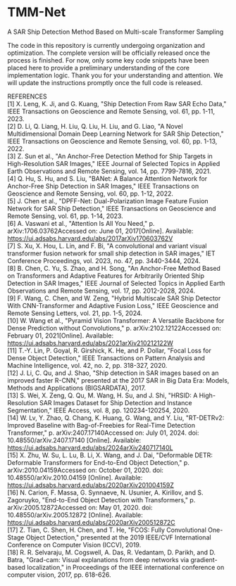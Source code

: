 # TMM-Net
A SAR Ship Detection Method Based on Multi-scale Transformer Sampling

The code in this repository is currently undergoing organization and optimization. The complete version will be officially released once the process is finished.
For now, only some key code snippets have been placed here to provide a preliminary understanding of the core implementation logic.
Thank you for your understanding and attention. We will update the instructions promptly once the full code is released.

REFERENCES  
[1] X. Leng, K. Ji, and G. Kuang, "Ship Detection From Raw SAR Echo Data," IEEE Transactions on Geoscience and Remote Sensing, vol. 61, pp. 1-11, 2023.  
[2] D. Li, Q. Liang, H. Liu, Q. Liu, H. Liu, and G. Liao, "A Novel Multidimensional Domain Deep Learning Network for SAR Ship Detection," IEEE Transactions on Geoscience and Remote Sensing, vol. 60, pp. 1-13, 2022.  
[3] Z. Sun et al., "An Anchor-Free Detection Method for Ship Targets in High-Resolution SAR Images," IEEE Journal of Selected Topics in Applied Earth Observations and Remote Sensing, vol. 14, pp. 7799-7816, 2021.  
[4] Q. Hu, S. Hu, and S. Liu, "BANet: A Balance Attention Network for Anchor-Free Ship Detection in SAR Images," IEEE Transactions on Geoscience and Remote Sensing, vol. 60, pp. 1-12, 2022.  
[5] J. Chen et al., "DPFF-Net: Dual-Polarization Image Feature Fusion Network for SAR Ship Detection," IEEE Transactions on Geoscience and Remote Sensing, vol. 61, pp. 1-14, 2023.  
[6] A. Vaswani et al., "Attention Is All You Need," p. arXiv:1706.03762Accessed on: June 01, 2017[Online]. Available: https://ui.adsabs.harvard.edu/abs/2017arXiv170603762V  
[7] S. Xu, X. Hou, L. Lin, and F. Bi, "A convolutional and variant visual transformer fusion network for small ship detection in SAR images," IET Conference Proceedings, vol. 2023, no. 47, pp. 3440-3444, 2024.  
[8] B. Chen, C. Yu, S. Zhao, and H. Song, "An Anchor-Free Method Based on Transformers and Adaptive Features for Arbitrarily Oriented Ship Detection in SAR Images," IEEE Journal of Selected Topics in Applied Earth Observations and Remote Sensing, vol. 17, pp. 2012-2028, 2024.  
[9] F. Wang, C. Chen, and W. Zeng, "Hybrid Multiscale SAR Ship Detector With CNN-Transformer and Adaptive Fusion Loss," IEEE Geoscience and Remote Sensing Letters, vol. 21, pp. 1-5, 2024.  
[10] W. Wang et al., "Pyramid Vision Transformer: A Versatile Backbone for Dense Prediction without Convolutions," p. arXiv:2102.12122Accessed on: February 01, 2021[Online]. Available: https://ui.adsabs.harvard.edu/abs/2021arXiv210212122W  
[11] T.-Y. Lin, P. Goyal, R. Girshick, K. He, and P. Dollar, "Focal Loss for Dense Object Detection," IEEE Transactions on Pattern Analysis and Machine Intelligence, vol. 42, no. 2, pp. 318-327, 2020.  
[12] J. Li, C. Qu, and J. Shao, "Ship detection in SAR images based on an improved faster R-CNN," presented at the 2017 SAR in Big Data Era: Models, Methods and Applications (BIGSARDATA), 2017.  
[13] S. Wei, X. Zeng, Q. Qu, M. Wang, H. Su, and J. Shi, "HRSID: A High-Resolution SAR Images Dataset for Ship Detection and Instance Segmentation," IEEE Access, vol. 8, pp. 120234-120254, 2020.  
[14] W. Lv, Y. Zhao, Q. Chang, K. Huang, G. Wang, and Y. Liu, "RT-DETRv2: Improved Baseline with Bag-of-Freebies for Real-Time Detection Transformer," p. arXiv:2407.17140Accessed on: July 01, 2024. doi: 10.48550/arXiv.2407.17140 [Online]. Available: https://ui.adsabs.harvard.edu/abs/2024arXiv240717140L  
[15] X. Zhu, W. Su, L. Lu, B. Li, X. Wang, and J. Dai, "Deformable DETR: Deformable Transformers for End-to-End Object Detection," p. arXiv:2010.04159Accessed on: October 01, 2020. doi: 10.48550/arXiv.2010.04159 [Online]. Available: https://ui.adsabs.harvard.edu/abs/2020arXiv201004159Z  
[16] N. Carion, F. Massa, G. Synnaeve, N. Usunier, A. Kirillov, and S. Zagoruyko, "End-to-End Object Detection with Transformers," p. arXiv:2005.12872Accessed on: May 01, 2020. doi: 10.48550/arXiv.2005.12872 [Online]. Available: https://ui.adsabs.harvard.edu/abs/2020arXiv200512872C  
[17] Z. Tian, C. Shen, H. Chen, and T. He, "FCOS: Fully Convolutional One-Stage Object Detection," presented at the 2019 IEEE/CVF International Conference on Computer Vision (ICCV), 2019.  
[18] R. R. Selvaraju, M. Cogswell, A. Das, R. Vedantam, D. Parikh, and D. Batra, "Grad-cam: Visual explanations from deep networks via gradient-based localization," in Proceedings of the IEEE international conference on computer vision, 2017, pp. 618-626.  
